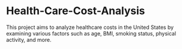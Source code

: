 # Health-Care-Cost-Analysis
This project aims to analyze healthcare costs in the United States by examining various factors such as age, BMI, smoking status, physical activity, and more.
